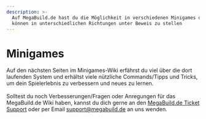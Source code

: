 ```yaml
---
description: >-
  Auf MegaBuild.de hast du die Möglichkeit in verschiedenen Minigames dein
  können in unterschiedlichen Richtungen unter Beweis zu stellen
---
```


# Minigames

Auf den nächsten Seiten im Minigames-Wiki erfährst du viel über die dort laufenden System und erhältst viele nützliche Commands/Tipps und Tricks, um dein Spielerlebnis zu verbessern und neues zu lernen.\
\
Solltest du noch Verbesserungen/Fragen oder Anregungen für das MegaBuild.de Wiki haben, kannst du dich gerne an den [MegaBuild.de Ticket Support](https://megabuild.de/ticket/) oder per Email support@megabuild.de an uns wenden.
